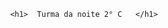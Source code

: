 <!DOCTYPE html>
<html lang="en">
<head>
    <meta charset="UTF-8">
    <meta http-equiv="X-UA-Compatible"  content="IE=edge">
    <meta name="viewport" content="width=device-width, initial-scale=1.0">
    <title>  Turma do 2° C </title>

</head>
<body>
 <center>

    <h1>  Turma da noite 2° C   </h1>

</center>

<p> 

</p>




</body>
